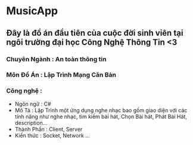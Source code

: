 # MusicApp
## Đây là đồ án đầu tiên của cuộc đời sinh viên tại ngôi trường đại học Công Nghệ Thông Tin <3
### Chuyên Ngành : An toàn thông tin
### Môn Đồ Án : Lập Trình Mạng Căn Bản
### Công nghệ : 
  + Ngôn ngữ  : C#
  + Mô Tả : Lập Trình một ứng dụng nghe nhạc bao gồm giao diện với các tính năng như nghe nhạc, tìm kiếm bài hát, Chọn Bài hát, Phát Bài Hát, description...
  + Thành Phần : Client, Server
  + Kiến thức : Socket, Network ...
